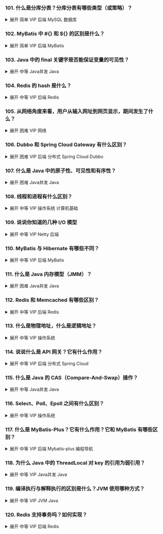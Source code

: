 ### 101. 什么是分库分表？分库分表有哪些类型（或策略）？
<details>
<summary>展开 <span class="badge badge--info">简单</span> <span class="badge badge--primary">VIP</span> <span class="badge badge--secondary">后端</span> <span class="badge badge--secondary">MySQL</span> <span class="badge badge--secondary">数据库</span></summary>

分库分表是将原来集中存储在一个数据库中的数据分散存储到多个数据库/表中，以应对海量数据带来的性能问题。

**分库分表类型：**
- **垂直分库**：按业务模块将不同表分散到不同数据库
- **垂直分表**：将一个表的不同字段分散到不同表中
- **水平分库**：将同一个表的数据按某种规则分散到不同数据库
- **水平分表**：将同一个表的数据按某种规则分散到不同表中

**分片策略：**
- **范围分片**：按ID范围、时间范围等
- **哈希分片**：对分片键进行哈希运算
- **目录分片**：维护分片映射关系表
- **一致性哈希**：解决节点动态增减问题

</details>

### 102. MyBatis 中 #{} 和 ${} 的区别是什么？
<details>
<summary>展开 <span class="badge badge--info">简单</span> <span class="badge badge--primary">VIP</span> <span class="badge badge--secondary">后端</span> <span class="badge badge--secondary">MyBatis</span></summary>

**#{}（推荐）:**
- 预编译处理，防止SQL注入
- 参数会被当作字符串，自动加上引号
- 底层使用PreparedStatement的占位符

**${}（谨慎使用）:**
- 字符串替换，直接拼接到SQL中
- 存在SQL注入风险
- 适用于动态表名、列名等场景

```sql
-- #{} 示例
SELECT * FROM user WHERE id = #{id}
-- 实际执行：SELECT * FROM user WHERE id = ?

-- ${} 示例  
SELECT * FROM ${tableName} WHERE id = #{id}
-- 实际执行：SELECT * FROM user WHERE id = ?
```

</details>

### 103. Java 中的 final 关键字是否能保证变量的可见性？
<details>
<summary>展开 <span class="badge badge--info">中等</span> <span class="badge badge--secondary">Java并发</span> <span class="badge badge--secondary">Java</span></summary>

**final不能保证变量的可见性**，但有特殊语义：

**final的内存语义：**
- 对final字段的写入会在构造函数返回前完成
- 禁止final字段写入与构造函数返回重排序
- 读取final字段不会与读取该字段的对象引用重排序

**可见性保证需要：**
- volatile：保证变量在多线程间的可见性
- synchronized：同步块保证可见性
- happens-before规则

```java
class Example {
    private final int x;
    private volatile int y; // 需要volatile保证可见性
    
    public Example(int x) {
        this.x = x; // final保证构造完成后的正确读取
    }
}
```

</details>

### 104. Redis 的 hash 是什么？
<details>
<summary>展开 <span class="badge badge--info">中等</span> <span class="badge badge--primary">VIP</span> <span class="badge badge--secondary">后端</span> <span class="badge badge--secondary">Redis</span></summary>

Redis Hash是一个键值对集合，类似于Java中的HashMap。

**底层实现：**
- **ziplist（压缩列表）**：元素较少时使用，内存紧凑
- **hashtable（哈希表）**：元素较多时使用，查询高效

**切换条件：**
- hash-max-ziplist-entries：最大元素数量（默认512）
- hash-max-ziplist-value：最大值长度（默认64字节）

**常用命令：**
```redis
HSET user:1 name "张三" age 25
HGET user:1 name
HMGET user:1 name age
HGETALL user:1
HDEL user:1 age
```

**应用场景：**
- 用户信息存储
- 商品属性存储
- 配置信息管理

</details>

### 105. 从网络角度来看，用户从输入网址到网页显示，期间发生了什么？
<details>
<summary>展开 <span class="badge badge--danger">困难</span> <span class="badge badge--primary">VIP</span> <span class="badge badge--secondary">网络</span></summary>

**完整流程：**

1. **URL解析**：浏览器解析URL，提取协议、域名、路径
2. **DNS解析**：
   - 浏览器缓存 → 系统缓存 → 路由器缓存 → ISP DNS → 根域名服务器
   - 递归/迭代查询获取IP地址
3. **建立TCP连接**：三次握手建立连接
4. **HTTPS握手**（如果是HTTPS）：TLS/SSL握手
5. **发送HTTP请求**：构造并发送HTTP请求报文
6. **服务器处理**：Web服务器接收、处理请求
7. **返回HTTP响应**：服务器返回响应报文
8. **浏览器解析**：
   - 解析HTML构建DOM树
   - 解析CSS构建CSSOM树
   - 执行JavaScript
   - 构建渲染树
9. **页面渲染**：布局、绘制、合成
10. **断开连接**：四次挥手关闭连接

</details>

### 106. Dubbo 和 Spring Cloud Gateway 有什么区别？
<details>
<summary>展开 <span class="badge badge--danger">困难</span> <span class="badge badge--primary">VIP</span> <span class="badge badge--secondary">后端</span> <span class="badge badge--secondary">分布式</span> <span class="badge badge--secondary">Spring Cloud</span> <span class="badge badge--secondary">Dubbo</span></summary>

**本质区别：**
- **Dubbo**：RPC框架，服务间直接调用
- **Spring Cloud Gateway**：API网关，统一入口

**Dubbo特点：**
- 基于接口的RPC调用
- 支持多种序列化协议
- 内置负载均衡、服务发现
- 适合内部服务调用

**Spring Cloud Gateway特点：**
- 基于Spring WebFlux响应式编程
- 路由转发、过滤器链
- 限流、熔断、监控
- 适合外部请求入口

**使用场景：**
- Dubbo：微服务内部通信
- Gateway：外部请求统一处理、路由分发

**可以结合使用：**
Gateway作为统一入口，内部使用Dubbo进行服务调用。

</details>

### 107. 什么是 Java 中的原子性、可见性和有序性？
<details>
<summary>展开 <span class="badge badge--danger">困难</span> <span class="badge badge--secondary">Java并发</span> <span class="badge badge--secondary">Java</span></summary>

**并发编程三大特性：**

**1. 原子性（Atomicity）**
- 操作不可分割，要么全部执行要么全部不执行
- Java保证：基本数据类型读写（long/double除外）
- 解决方案：synchronized、Lock、原子类（AtomicInteger）

**2. 可见性（Visibility）**
- 一个线程修改变量后，其他线程能立即看到
- 问题：CPU缓存导致数据不一致
- 解决方案：volatile、synchronized、final

**3. 有序性（Ordering）**
- 程序执行顺序按代码顺序执行
- 问题：编译器和CPU优化可能重排序
- 解决方案：volatile、synchronized、happens-before规则

```java
class Example {
    private volatile boolean flag = false; // 保证可见性和有序性
    private final AtomicInteger count = new AtomicInteger(0); // 保证原子性
    
    public synchronized void update() { // 三种特性都保证
        count.incrementAndGet();
        flag = true;
    }
}
```

</details>

### 108. 线程和进程有什么区别？
<details>
<summary>展开 <span class="badge badge--info">中等</span> <span class="badge badge--primary">VIP</span> <span class="badge badge--secondary">操作系统</span> <span class="badge badge--secondary">计算机基础</span></summary>

**定义：**
- **进程**：操作系统资源分配的基本单位
- **线程**：CPU调度的基本单位

**主要区别：**

| 对比项 | 进程 | 线程 |
|--------|------|------|
| 内存空间 | 独立地址空间 | 共享进程地址空间 |
| 资源开销 | 创建、切换开销大 | 创建、切换开销小 |
| 通信方式 | IPC（管道、消息队列、信号量） | 共享内存、同步原语 |
| 安全性 | 崩溃不影响其他进程 | 一个线程崩溃可能影响整个进程 |
| 系统调用 | fork() | pthread_create() |

**Java中的体现：**
```java
// 进程级别
ProcessBuilder pb = new ProcessBuilder("java", "-jar", "app.jar");
Process process = pb.start();

// 线程级别
Thread thread = new Thread(() -> {
    // 线程任务
});
thread.start();
```

</details>

### 109. 说说你知道的几种 I/O 模型
<details>
<summary>展开 <span class="badge badge--info">中等</span> <span class="badge badge--primary">VIP</span> <span class="badge badge--secondary">Netty</span> <span class="badge badge--secondary">后端</span></summary>

**五种I/O模型：**

**1. 阻塞I/O（Blocking I/O）**
- 线程阻塞等待数据准备和复制
- 简单直观，但并发性差

**2. 非阻塞I/O（Non-blocking I/O）**
- 立即返回，需要轮询检查状态
- CPU利用率低，效率不高

**3. I/O多路复用（I/O Multiplexing）**
- select/poll/epoll监听多个文件描述符
- 单线程处理多个连接，高并发

**4. 信号驱动I/O（Signal-driven I/O）**
- 数据准备好时发送信号通知
- 实际应用较少

**5. 异步I/O（Asynchronous I/O）**
- 数据复制完成后通知应用程序
- 真正的异步，性能最优

**Java实现：**
```java
// BIO
ServerSocket serverSocket = new ServerSocket(8080);
Socket socket = serverSocket.accept(); // 阻塞

// NIO
Selector selector = Selector.open();
ServerSocketChannel channel = ServerSocketChannel.open();
channel.configureBlocking(false); // 非阻塞

// AIO（NIO.2）
AsynchronousServerSocketChannel server = 
    AsynchronousServerSocketChannel.open();
```

</details>

### 110. MyBatis 与 Hibernate 有哪些不同？
<details>
<summary>展开 <span class="badge badge--info">中等</span> <span class="badge badge--primary">VIP</span> <span class="badge badge--secondary">后端</span> <span class="badge badge--secondary">MyBatis</span></summary>

**主要区别：**

| 对比项 | MyBatis | Hibernate |
|--------|---------|-----------|
| 类型 | 半自动化ORM | 全自动化ORM |
| SQL控制 | 手写SQL，灵活控制 | 自动生成SQL |
| 学习曲线 | 相对简单 | 相对复杂 |
| 性能优化 | 手动优化SQL | 依赖工具和配置 |
| 数据库移植 | 需要修改SQL | 良好的数据库无关性 |
| 缓存机制 | 一级、二级缓存 | 强大的缓存体系 |

**MyBatis优势：**
- SQL可控性强，便于优化
- 轻量级，学习成本低
- 适合复杂查询和报表

**Hibernate优势：**
- 开发效率高
- 对象化程度高
- 数据库无关性好

**选择建议：**
- 复杂业务逻辑、性能要求高：MyBatis
- 快速开发、简单CRUD：Hibernate

</details>

### 111. 什么是 Java 内存模型（JMM）？
<details>
<summary>展开 <span class="badge badge--danger">困难</span> <span class="badge badge--secondary">Java并发</span> <span class="badge badge--secondary">Java</span></summary>

**JMM定义：**
Java内存模型定义了Java程序中变量的访问规则，以及在JVM中将变量存储到内存和从内存中读取变量的底层细节。

**内存结构：**
- **主内存**：所有线程共享，存储变量的主副本
- **工作内存**：每个线程私有，存储变量的本地副本

**八种操作：**
1. **lock**：锁定主内存变量
2. **unlock**：释放主内存变量
3. **read**：从主内存读取到工作内存
4. **load**：将read的值放入工作内存变量副本
5. **use**：将工作内存变量传递给执行引擎
6. **assign**：将执行引擎的值赋给工作内存变量
7. **store**：将工作内存变量传送到主内存
8. **write**：将store的值写入主内存变量

**happens-before规则：**
- 程序次序规则
- 锁定规则
- volatile变量规则
- 传递性规则
- 线程启动规则
- 线程终止规则

</details>

### 112. Redis 和 Memcached 有哪些区别？
<details>
<summary>展开 <span class="badge badge--info">中等</span> <span class="badge badge--primary">VIP</span> <span class="badge badge--secondary">后端</span> <span class="badge badge--secondary">Redis</span></summary>

**主要区别：**

| 对比项 | Redis | Memcached |
|--------|-------|-----------|
| 数据类型 | 丰富（String、Hash、List、Set、ZSet） | 只支持简单String |
| 持久化 | 支持RDB、AOF | 不支持 |
| 分布式 | 支持集群、主从 | 客户端分片 |
| 线程模型 | 单线程+IO多路复用 | 多线程 |
| 内存使用 | 更高效的内存使用 | 简单的内存分配 |
| 功能特性 | 发布订阅、事务、Lua脚本 | 功能简单 |

**Redis优势：**
- 数据结构丰富
- 持久化能力
- 功能强大

**Memcached优势：**
- 多线程性能好
- 内存使用简单高效
- 稳定可靠

**使用场景：**
- Redis：复杂数据结构、持久化需求
- Memcached：简单缓存、高并发读写

</details>

### 113. 什么是物理地址，什么是逻辑地址？
<details>
<summary>展开 <span class="badge badge--info">中等</span> <span class="badge badge--primary">VIP</span> <span class="badge badge--secondary">操作系统</span></summary>

**逻辑地址（Virtual Address）：**
- 程序运行时CPU产生的地址
- 相对于程序起始位置的偏移地址
- 需要通过地址转换机制转为物理地址

**物理地址（Physical Address）：**
- 内存中真实的存储地址
- CPU访问内存时实际使用的地址
- 直接对应内存条上的存储单元

**地址转换过程：**
1. **编译时**：源代码 → 逻辑地址
2. **装载时**：逻辑地址 → 线性地址（分段）
3. **运行时**：线性地址 → 物理地址（分页）

**转换机制：**
- **分段**：逻辑地址 = 段选择子 + 段内偏移
- **分页**：线性地址 = 页号 + 页内偏移
- **MMU**：内存管理单元负责地址转换

**优势：**
- 程序重定位
- 内存保护
- 虚拟内存支持

</details>

### 114. 说说什么是 API 网关？它有什么作用？
<details>
<summary>展开 <span class="badge badge--info">中等</span> <span class="badge badge--primary">VIP</span> <span class="badge badge--secondary">后端</span> <span class="badge badge--secondary">分布式</span> <span class="badge badge--secondary">Spring Cloud</span></summary>

**API网关定义：**
API网关是微服务架构中的统一入口，负责请求路由、组合和协议转换。

**主要作用：**

**1. 请求路由**
- 根据请求路径、方法等路由到具体服务
- 负载均衡和故障转移

**2. 协议转换**
- HTTP/HTTPS转换
- REST API到RPC调用

**3. 安全认证**
- 统一的身份验证和授权
- API密钥管理

**4. 限流熔断**
- 接口限流保护后端服务
- 熔断机制防止故障扩散

**5. 监控日志**
- 统一的访问日志
- 性能监控和分析

**6. 请求/响应处理**
- 请求参数校验
- 响应数据格式化

**常见实现：**
- Spring Cloud Gateway
- Zuul
- Kong
- Nginx+Lua

**架构模式：**
```
客户端 → API网关 → 微服务A/B/C
```

</details>

### 115. 什么是 Java 的 CAS（Compare-And-Swap）操作？
<details>
<summary>展开 <span class="badge badge--info">中等</span> <span class="badge badge--secondary">Java并发</span> <span class="badge badge--secondary">Java</span></summary>

**CAS定义：**
Compare-And-Swap是一种无锁的原子操作，比较内存位置的值与期望值，如果相等则更新为新值。

**操作过程：**
```java
boolean compareAndSwap(int* memory, int expected, int newValue) {
    if (*memory == expected) {
        *memory = newValue;
        return true;
    }
    return false;
}
```

**Java实现：**
```java
AtomicInteger atomicInt = new AtomicInteger(0);

// CAS操作
boolean success = atomicInt.compareAndSet(0, 1);

// 底层实现（简化）
public final boolean compareAndSet(int expect, int update) {
    return unsafe.compareAndSwapInt(this, valueOffset, expect, update);
}
```

**优势：**
- 无锁操作，避免线程阻塞
- 高性能，适合高并发场景
- 避免死锁问题

**问题：**
- **ABA问题**：值从A变B再变A，CAS检测不到
- **循环时间开销**：自旋等待可能消耗CPU
- **只能保证单个变量原子性**

**解决方案：**
- AtomicStampedReference解决ABA问题
- LongAdder优化高并发累加场景

</details>

### 116. Select、Poll、Epoll 之间有什么区别？
<details>
<summary>展开 <span class="badge badge--info">中等</span> <span class="badge badge--primary">VIP</span> <span class="badge badge--secondary">操作系统</span></summary>

**I/O多路复用机制对比：**

**Select：**
- 基于位图，最大支持1024个文件描述符
- 每次调用需要遍历所有文件描述符
- 需要在用户态和内核态间复制数据
- 跨平台兼容性好

**Poll：**
- 基于链表，没有文件描述符数量限制
- 仍需要遍历所有文件描述符
- 性能与select类似
- 解决了select的数量限制问题

**Epoll（Linux特有）：**
- 基于事件驱动，只关注活跃的文件描述符
- 支持百万级连接
- 内核维护就绪队列，避免轮询
- 支持边缘触发（ET）和水平触发（LT）

**性能对比：**

| 特性 | Select | Poll | Epoll |
|------|--------|------|-------|
| 最大连接数 | 1024 | 无限制 | 无限制 |
| 时间复杂度 | O(n) | O(n) | O(1) |
| 内存复制 | 需要 | 需要 | 不需要 |
| 跨平台 | 是 | 是 | 否（Linux） |

**使用场景：**
- Select/Poll：连接数较少，需要跨平台
- Epoll：高并发服务器，Linux环境

</details>

### 117. 什么是 MyBatis-Plus？它有什么作用？它和 MyBatis 有哪些区别？
<details>
<summary>展开 <span class="badge badge--info">中等</span> <span class="badge badge--primary">VIP</span> <span class="badge badge--secondary">后端</span> <span class="badge badge--secondary">Mybatis-plus</span> <span class="badge badge--secondary">编程导航</span></summary>

**MyBatis-Plus定义：**
MyBatis-Plus是MyBatis的增强工具，在MyBatis基础上只做增强不做改变。

**主要功能：**

**1. 代码生成器**
- 自动生成Entity、Mapper、Service、Controller
- 支持模板自定义

**2. CRUD接口**
```java
// 继承BaseMapper即可获得CRUD能力
public interface UserMapper extends BaseMapper<User> {
}

// 使用示例
userMapper.selectById(1);
userMapper.insert(user);
userMapper.updateById(user);
```

**3. 条件构造器**
```java
QueryWrapper<User> wrapper = new QueryWrapper<>();
wrapper.eq("status", 1)
       .like("name", "张")
       .orderByDesc("create_time");
List<User> users = userMapper.selectList(wrapper);
```

**4. 分页插件**
```java
Page<User> page = new Page<>(1, 10);
Page<User> result = userMapper.selectPage(page, wrapper);
```

**与MyBatis区别：**

| 特性 | MyBatis | MyBatis-Plus |
|------|---------|--------------|
| 基础功能 | 需要手写XML/注解 | 提供通用CRUD |
| 代码量 | 较多 | 大幅减少 |
| 学习成本 | 高 | 低 |
| 自定义SQL | 完全自由 | 保持MyBatis特性 |
| 扩展性 | 原生支持 | 在MyBatis基础上扩展 |

**优势：**
- 开发效率高
- 减少重复代码
- 保持MyBatis灵活性
- 丰富的插件生态

</details>

### 118. 为什么 Java 中的 ThreadLocal 对 key 的引用为弱引用？
<details>
<summary>展开 <span class="badge badge--info">中等</span> <span class="badge badge--primary">VIP</span> <span class="badge badge--secondary">Java并发</span> <span class="badge badge--secondary">Java</span></summary>

**ThreadLocal内部结构：**
```java
// ThreadLocalMap内部类
static class Entry extends WeakReference<ThreadLocal<?>> {
    Object value;
    Entry(ThreadLocal<?> k, Object v) {
        super(k); // ThreadLocal作为key，使用弱引用
        value = v;
    }
}
```

**使用弱引用的原因：**

**1. 防止内存泄漏**
- 如果使用强引用，ThreadLocal对象无法被GC回收
- 线程长时间运行时，会导致ThreadLocal对象堆积

**2. 自动清理机制**
- ThreadLocal对象被GC后，Entry的key变为null
- ThreadLocalMap在get/set/remove时会清理key为null的Entry

**内存泄漏风险：**
```java
public class ThreadLocalExample {
    private static ThreadLocal<String> threadLocal = new ThreadLocal<>();
    
    public void test() {
        threadLocal.set("value");
        // 如果忘记remove()，value对象可能无法回收
        // threadLocal.remove(); // 最佳实践
    }
}
```

**最佳实践：**
1. 使用后及时调用remove()
2. 在finally块中清理
3. 使用try-with-resources模式

**注意事项：**
- 弱引用只是减少了ThreadLocal对象的泄漏
- value仍可能泄漏，需要手动清理
- 线程池环境下尤其要注意清理

</details>

### 119. 编译执行与解释执行的区别是什么？JVM 使用哪种方式？
<details>
<summary>展开 <span class="badge badge--info">中等</span> <span class="badge badge--primary">VIP</span> <span class="badge badge--secondary">JVM</span> <span class="badge badge--secondary">Java</span></summary>

**执行方式对比：**

**编译执行：**
- 源代码一次性翻译成机器码
- 执行前需要完整编译
- 执行速度快，但启动慢
- 代表：C、C++、Go

**解释执行：**
- 逐行翻译并执行源代码
- 不需要预编译
- 启动快，但执行速度慢
- 代表：Python、JavaScript（V8前）

**JVM的执行方式：**

**混合模式（HotSpot JVM）：**
```
Java源码 → 字节码（javac编译）
           ↓
      解释执行（解释器）
           ↓
      热点检测（Profiler）
           ↓
      编译执行（JIT编译器）
```

**执行流程：**
1. **字节码解释**：初始通过解释器执行
2. **热点检测**：识别频繁执行的代码
3. **JIT编译**：热点代码编译为本地机器码
4. **优化执行**：直接执行机器码

**JIT编译器类型：**
- **C1（Client编译器）**：快速编译，优化较少
- **C2（Server编译器）**：深度优化，编译时间长
- **分层编译**：结合C1和C2的优势

**优势：**
- 启动快：解释执行提供快速启动
- 运行快：JIT编译提供高性能
- 跨平台：字节码平台无关

</details>

### 120. Redis 支持事务吗？如何实现？
<details>
<summary>展开 <span class="badge badge--info">中等</span> <span class="badge badge--primary">VIP</span> <span class="badge badge--secondary">后端</span> <span class="badge badge--secondary">Redis</span></summary>

**Redis事务特点：**
Redis支持简单的事务，但与传统数据库事务有所不同。

**事务命令：**
```redis
MULTI      # 开始事务
EXEC       # 执行事务
DISCARD    # 取消事务
WATCH      # 监控键值
UNWATCH    # 取消监控
```

**使用示例：**
```redis
MULTI
SET key1 "value1"
SET key2 "value2"
INCR counter
EXEC
```

**事务特性：**

**1. 原子性**
- 事务中的命令要么全部执行，要么全部不执行
- 但不支持回滚，错误命令会被跳过

**2. 隔离性**
- 事务执行期间不会被其他客户端命令打断
- 但不保证一致性读

**3. 一致性**
- 事务执行前后，数据保持一致状态

**4. 持久性**
- 取决于Redis的持久化配置

**乐观锁实现：**
```redis
WATCH key1
val = GET key1
MULTI
SET key1 newval
EXEC  # 如果key1被修改，事务失败
```

**限制：**
- 不支持嵌套事务
- 不支持回滚操作
- 语法错误会导致整个事务失败
- 运行时错误不会中断事务

**适用场景：**
- 批量操作
- 原子性更新多个键
- 配合WATCH实现乐观锁

</details>
